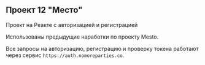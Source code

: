## Проект 12 "Место"  

Проект на Реакте с авторизацией и регистрацией 
 
Использованы предыдущие наработки по проекту Mesto. 


Все запросы на авторизацию, регистрацию и проверку токена работают через сервис `https://auth.nomoreparties.co`. 



 